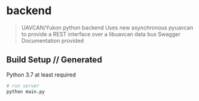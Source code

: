 # backend

> UAVCAN/Yukon python backend
> Uses new asynchronous pyuavcan to provide a REST interface over a libuavcan data bus
> Swagger Documentation provided

## Build Setup // Generated

Python 3.7 at least required

``` bash
# run server
python main.py
```